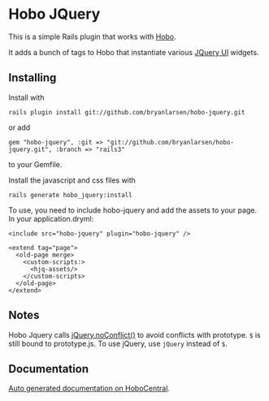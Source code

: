 # Hobo JQuery

This is a simple Rails plugin that works with
[Hobo](http://hobocentral.net).

It adds a bunch of tags to Hobo that instantiate various [JQuery
UI](http://jqueryui.com) widgets.

## Installing

Install with

    rails plugin install git://github.com/bryanlarsen/hobo-jquery.git

or add

    gem "hobo-jquery", :git => "git://github.com/bryanlarsen/hobo-jquery.git", :branch => "rails3"

to your Gemfile.

Install the javascript and css files with

    rails generate hobo_jquery:install

To use, you need to include hobo-jquery and add the assets to your page.  In your application.dryml:

    <include src="hobo-jquery" plugin="hobo-jquery" />

    <extend tag="page">
      <old-page merge>
        <custom-scripts:>
          <hjq-assets/>
        </custom-scripts>
      </old-page>
    </extend>

## Notes

Hobo Jquery calls
[jQuery.noConflict()](http://docs.jquery.com/Core/jQuery.noConflict) 
to avoid conflicts with prototype.  `$` is still bound to
prototype.js.  To use jQuery, use `jQuery` instead of `$`.

## Documentation

[Auto generated documentation on HoboCentral](http://cookbook.hobocentral.net/api_taglibs/hobo-jquery).
